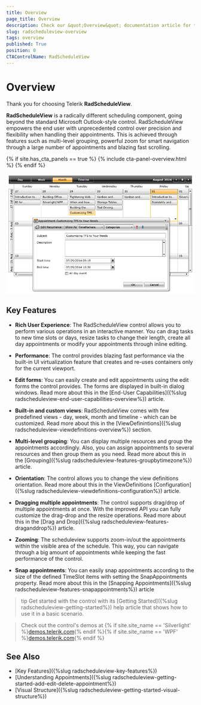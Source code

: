 ```yaml
---
title: Overview
page_title: Overview
description: Check our &quot;Overview&quot; documentation article for the RadScheduleView {{ site.framework_name }} control.
slug: radscheduleview-overview
tags: overview
published: True
position: 0
CTAControlName: RadScheduleView
---
```


# Overview

Thank you for choosing Telerik __RadScheduleView__.

__RadScheduleView__ is a radically different scheduling component, going beyond the standard Microsoft Outlook-style control. RadScheduleView empowers the end user with unprecedented control over precision and flexibility when handling their appointments. This is achieved through features such as multi-level grouping, powerful zoom for smart navigation through a large number of appointments and blazing fast scrolling.

{% if site.has_cta_panels == true %}
{% include cta-panel-overview.html %}
{% endif %}

![scheduleview overview](images/scheduleview_overview.png)

## Key Features

* __Rich User Experience__: The RadScheduleView control allows you to perform various operations in an interactive manner. You can drag tasks to new time slots or days, resize tasks to change their length, create all day appointments or modify your appointments through inline editing.

* __Performance__: The control provides blazing fast performance via the built-in UI virtualization feature that creates and re-uses containers only for the current viewport.

* __Edit forms__: You can easily create and edit appointments using the edit forms the control provides. The forms are displayed in built-in dialog windows. Read more about this in the [End-User Capabilities]({%slug radscheduleview-end-user-capabilities-overview%}) article.

* __Built-in and custom views__: RadScheduleView comes with few predefined views - day, week, month and timeline - which can be customized. Read more about this in the [ViewDefinintions]({%slug radscheduleview-viewdefinitions-overview%}) section.

* __Multi-level grouping__: You can display multiple resources and group the appointments accordingly. Also, you can assign appointments to several resources and then group them as you need. Read more about this in the [Grouping]({%slug radscheduleview-features-groupbytimezone%}) article.

* __Orientation__: The control allows you to change the view definitions orientation. Read more about this in the ViewDefinitions [Configuration]({%slug radscheduleview-viewdefinitions-configuration%}) article.

* __Dragging multiple appointments__: The control supports drag/drop of multiple appointments at once. With the improved API you can fully customize the drag-drop and the resize operations. Read more about this in the [Drag and Drop]({%slug radscheduleview-features-draganddrop%}) article.

* __Zooming__: The scheduleview supports zoom-in/out the appointments within the visible area of the schedule. This way, you can navigate through a big amount of appointments while keeping the fast performance of the control.

* __Snap аppointments__: You can easily snap appointments according to the size of the defined TimeSlot items with setting the SnapAppointments property. Read more about this in the [Snapping Appointments]({%slug radscheduleview-features-snapappointments%}) article

>tip Get started with the control with its [Getting Started]({%slug radscheduleview-getting-started%}) help article that shows how to use it in a basic scenario.

> Check out the control's demos at {% if site.site_name == 'Silverlight' %}[demos.telerik.com](https://demos.telerik.com/silverlight/#ScheduleView){% endif %}{% if site.site_name == 'WPF' %}[demos.telerik.com](https://demos.telerik.com/wpf/){% endif %}

## See Also 
 * [Key Features]({%slug radscheduleview-key-features%})
 * [Understanding Appointments]({%slug radscheduleview-getting-started-add-edit-delete-appointment%})
 * [Visual Structure]({%slug radscheduleview-getting-started-visual-structure%})